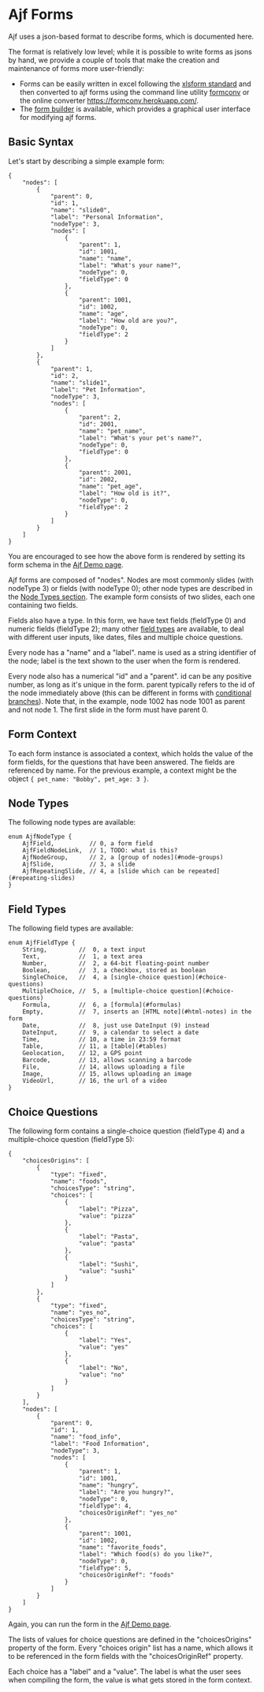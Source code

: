 # Ajf Forms

Ajf uses a json-based format to describe forms, which is documented here.

The format is relatively low level; while it is possible to write forms as jsons by hand,
we provide a couple of tools that make the creation and maintenance of forms more user-friendly:

- Forms can be easily written in excel following the [xlsform standard](https://github.com/gnucoop/formconv#introduction-to-xlsforms)
  and then converted to ajf forms using the command line utility [formconv](https://github.com/gnucoop/formconv)
  or the online converter <https://formconv.herokuapp.com/>.
- The [form builder](https://dev-mat.ajf.rocks/form-builder) is available,
  which provides a graphical user interface for modifying ajf forms.

## Basic Syntax

Let's start by describing a simple example form:

	{
		"nodes": [
			{
				"parent": 0,
				"id": 1,
				"name": "slide0",
				"label": "Personal Information",
				"nodeType": 3,
				"nodes": [
					{
						"parent": 1,
						"id": 1001,
						"name": "name",
						"label": "What's your name?",
						"nodeType": 0,
						"fieldType": 0
					},
					{
						"parent": 1001,
						"id": 1002,
						"name": "age",
						"label": "How old are you?",
						"nodeType": 0,
						"fieldType": 2
					}
				]
			},
			{
				"parent": 1,
				"id": 2,
				"name": "slide1",
				"label": "Pet Information",
				"nodeType": 3,
				"nodes": [
					{
						"parent": 2,
						"id": 2001,
						"name": "pet_name",
						"label": "What's your pet's name?",
						"nodeType": 0,
						"fieldType": 0
					},
					{
						"parent": 2001,
						"id": 2002,
						"name": "pet_age",
						"label": "How old is it?",
						"nodeType": 0,
						"fieldType": 2
					}
				]
			}
		]
	}

You are encouraged to see how the above form is rendered by setting its form schema in the [Ajf Demo page](https://dev-app.ajf.rocks/mat-forms).

Ajf forms are composed of "nodes".
Nodes are most commonly slides (with nodeType 3) or fields (with nodeType 0);
other node types are described in the [Node Types section](#node-types).
The example form consists of two slides, each one containing two fields.

Fields also have a type.
In this form, we have text fields (fieldType 0) and numeric fields (fieldType 2);
many other [field types](#field-types) are available, to deal with different user inputs, like dates, files and multiple choice questions.

Every node has a "name" and a "label".
name is used as a string identifier of the node;
label is the text shown to the user when the form is rendered.

Every node also has a numerical "id" and a "parent".
id can be any positive number, as long as it's unique in the form.
parent typically refers to the id of the node immediately above
(this can be different in forms with [conditional branches](#conditional-branches)).
Note that, in the example, node 1002 has node 1001 as parent and not node 1.
The first slide in the form must have parent 0.

## Form Context

To each form instance is associated a context, which holds the value of the form fields, for the questions that have been answered.
The fields are referenced by name.
For the previous example, a context might be the object `{ pet_name: "Bobby", pet_age: 3 }`.

## Node Types

The following node types are available:

	enum AjfNodeType {
		AjfField,          // 0, a form field
		AjfFieldNodeLink,  // 1, TODO: what is this?
		AjfNodeGroup,      // 2, a [group of nodes](#node-groups)
		AjfSlide,          // 3, a slide
		AjfRepeatingSlide, // 4, a [slide which can be repeated](#repeating-slides)
	}

## Field Types

The following field types are available:

	enum AjfFieldType {
		String,         //  0, a text input
		Text,           //  1, a text area
		Number,         //  2, a 64-bit floating-point number
		Boolean,        //  3, a checkbox, stored as boolean
		SingleChoice,   //  4, a [single-choice question](#choice-questions)
		MultipleChoice, //  5, a [multiple-choice question](#choice-questions)
		Formula,        //  6, a [formula](#formulas)
		Empty,          //  7, inserts an [HTML note](#html-notes) in the form
		Date,           //  8, just use DateInput (9) instead
		DateInput,      //  9, a calendar to select a date
		Time,           // 10, a time in 23:59 format
		Table,          // 11, a [table](#tables)
		Geolocation,    // 12, a GPS point
		Barcode,        // 13, allows scanning a barcode
		File,           // 14, allows uploading a file
		Image,          // 15, allows uploading an image
		VideoUrl,       // 16, the url of a video
	}

## Choice Questions

The following form contains a single-choice question (fieldType 4) and a multiple-choice question (fieldType 5):

	{
		"choicesOrigins": [
			{
				"type": "fixed",
				"name": "foods",
				"choicesType": "string",
				"choices": [
					{
						"label": "Pizza",
						"value": "pizza"
					},
					{
						"label": "Pasta",
						"value": "pasta"
					},
					{
						"label": "Sushi",
						"value": "sushi"
					}
				]
			},
			{
				"type": "fixed",
				"name": "yes_no",
				"choicesType": "string",
				"choices": [
					{
						"label": "Yes",
						"value": "yes"
					},
					{
						"label": "No",
						"value": "no"
					}
				]
			}
		],
		"nodes": [
			{
				"parent": 0,
				"id": 1,
				"name": "food_info",
				"label": "Food Information",
				"nodeType": 3,
				"nodes": [
					{
						"parent": 1,
						"id": 1001,
						"name": "hungry",
						"label": "Are you hungry?",
						"nodeType": 0,
						"fieldType": 4,
						"choicesOriginRef": "yes_no"
					},
					{
						"parent": 1001,
						"id": 1002,
						"name": "favorite_foods",
						"label": "Which food(s) do you like?",
						"nodeType": 0,
						"fieldType": 5,
						"choicesOriginRef": "foods"
					}
				]
			}
		]
	}

Again, you can run the form in the [Ajf Demo page](https://dev-app.ajf.rocks/mat-forms).

The lists of values for choice questions are defined in the "choicesOrigins" property of the form.
Every "choices origin" list has a name, which allows it to be referenced in the form fields with the "choicesOriginRef" property.

Each choice has a "label" and a "value".
The label is what the user sees when compiling the form, the value is what gets stored in the form context.
